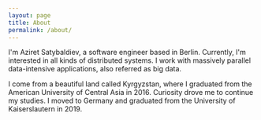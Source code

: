 ```yaml
---
layout: page
title: About
permalink: /about/
---
```


<!-- This is the base Jekyll theme. You can find out more info about customizing your Jekyll theme, as well as basic Jekyll usage documentation at [jekyllrb.com](https://jekyllrb.com/)

You can find the source code for Minima at GitHub:
[jekyll][jekyll-organization] /
[minima](https://github.com/jekyll/minima)

You can find the source code for Jekyll at GitHub:
[jekyll][jekyll-organization] /
[jekyll](https://github.com/jekyll/jekyll)


[jekyll-organization]: https://github.com/jekyll -->

I'm Aziret Satybaldiev, a software engineer based in Berlin. Currently, I'm interested in all kinds of distributed systems. I work with massively parallel data-intensive applications, also referred as big data.

I come from a beautiful land called Kyrgyzstan, where I graduated from the American University of Central Asia in 2016. Curiosity drove me to continue my studies. I moved to Germany and graduated from the University of Kaiserslautern in 2019.
